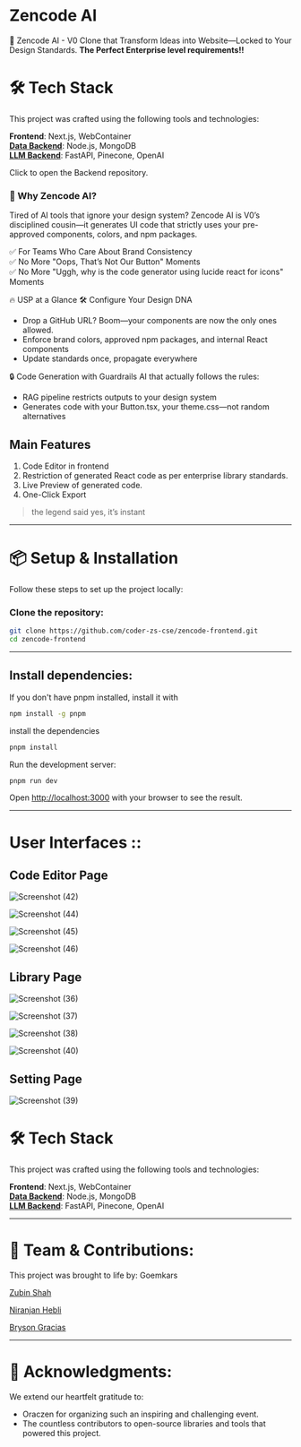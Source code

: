 # **Zencode AI**

🚀 Zencode AI - 
V0 Clone that Transform Ideas into Website—Locked to Your Design Standards. **The Perfect Enterprise level requirements!!**

# 🛠️ **Tech Stack**

This project was crafted using the following tools and technologies:

**Frontend**: Next.js, WebContainer <br>
**[Data Backend](https://github.com/coder-zs-cse/zencode-nodejs)**: Node.js, MongoDB <br>
**[LLM Backend](https://github.com/coder-zs-cse/zencode-backend)**: FastAPI, Pinecone, OpenAI <br> 

Click to open the Backend repository.

### 🌟 Why Zencode AI?
Tired of AI tools that ignore your design system? Zencode AI is V0’s disciplined cousin—it generates UI code that strictly uses your pre-approved components, colors, and npm packages.

✅ For Teams Who Care About Brand Consistency <br>
✅ No More "Oops, That’s Not Our Button" Moments <br>
✅ No More "Uggh, why is the code generator using lucide react for icons" Moments <br>

🔥 USP at a Glance
🛠️ Configure Your Design DNA
- Drop a GitHub URL? Boom—your components are now the only ones allowed.
- Enforce brand colors, approved npm packages, and internal React components
- Update standards once, propagate everywhere

🔒 Code Generation with Guardrails
AI that actually follows the rules:
- RAG pipeline restricts outputs to your design system
- Generates code with your Button.tsx, your theme.css—not random alternatives

## Main Features

1. Code Editor in frontend
2. Restriction of generated React code as per enterprise library standards.
3. Live Preview of generated code.
4. One-Click Export <br>
> the legend said yes, it’s instant


---

# 📦 **Setup & Installation**

Follow these steps to set up the project locally:

### **Clone the repository:**
```bash
git clone https://github.com/coder-zs-cse/zencode-frontend.git
cd zencode-frontend

```
---
## **Install dependencies**:

If you don't have pnpm installed, install it with

```bash
npm install -g pnpm
```
install the dependencies

```bash
pnpm install
```

Run the development server:

```bash
pnpm run dev
```

Open [http://localhost:3000](http://localhost:3000) with your browser to see the result.

---
# **User Interfaces :**:

## Code Editor Page 
![Screenshot (42)](https://github.com/user-attachments/assets/46721765-b800-4a3e-aaf4-6001bd3f693a)

![Screenshot (44)](https://github.com/user-attachments/assets/d25a885f-e7f6-47dd-8f97-2ed03316c75e)

![Screenshot (45)](https://github.com/user-attachments/assets/c90dcbe0-581b-483d-b157-9ddecf01cbe5)

![Screenshot (46)](https://github.com/user-attachments/assets/fba88cb9-57ef-48aa-a60d-660e70ca8127)

## Library Page 
![Screenshot (36)](https://github.com/user-attachments/assets/df8565df-3d7a-4d74-a850-2c75d9900268)

![Screenshot (37)](https://github.com/user-attachments/assets/7f87c5ff-d8d7-43f0-8733-b915d9f196af)

![Screenshot (38)](https://github.com/user-attachments/assets/037ceaeb-874b-4946-a377-de554fb4664c)

![Screenshot (40)](https://github.com/user-attachments/assets/c2449ab0-b601-4b8a-aead-15b1243a72ab)

## Setting Page
![Screenshot (39)](https://github.com/user-attachments/assets/e095a2ef-6e82-4c14-9ef2-404b3fe3fd39)


# 🛠️ **Tech Stack**

This project was crafted using the following tools and technologies:

**Frontend**: Next.js, WebContainer <br>
**[Data Backend](https://github.com/coder-zs-cse/zencode-nodejs)**: Node.js, MongoDB <br>
**[LLM Backend](https://github.com/coder-zs-cse/zencode-backend)**: FastAPI, Pinecone, OpenAI <br> 

---
# 🤝 **Team & Contributions**:
This project was brought to life by: Goemkars

[Zubin Shah](http://github.com/coder-zs-cse/)

[Niranjan Hebli](https://github.com/NiranjanHebli)

[Bryson Gracias](https://github.com/MrGladiator14)

---

# 🌟 **Acknowledgments**:

 We extend our heartfelt gratitude to:

- Oraczen for organizing such an inspiring and challenging event.
- The countless contributors to open-source libraries and tools that powered this project.



